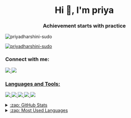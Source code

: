 

<h1 align="center">Hi 👋, I'm priya</h1>

<h3 align="center"> Achievement starts with practice </h3>

<p align="left"> <img src="https://komarev.com/ghpvc/?username=priyadharshini-sudo&label=Profile%20views&color=0e75b6&style=flat" alt="priyadharshini-sudo" /> </p>


<p align="left"> <a href="https://github.com/ryo-ma/github-profile-trophy"><img src="https://github-profile-trophy.vercel.app/?username=priyadharshini-sudo" alt="priyadharshini-sudo" /></a> </p>
<h3 align="left">Connect with me:</h3>
<p align="left">
 <a href="https://www.linkedin.com/in/priyadharshinii/" target="blank"><img src="https://img.shields.io/badge/LinkedIn-0077B5?style=for-the-badge&logo=linkedin&logoColor=white"/>
   <a href="pdharshini763@gmail" target="blank"><img src="https://img.shields.io/badge/Gmail-D14836?style=for-the-badge&logo=gmail&logoColor=white" />





<h3 align="left">Languages and Tools:</h3>
<p align="left">
  <img src="https://img.shields.io/badge/C-00599C?style=for-the-badge&logo=c&logoColor=white" /> 
  <img src="https://img.shields.io/badge/Flutter-02569B?style=for-the-badge&logo=flutter&logoColor=white" />
  <img src="https://img.shields.io/badge/HTML5-E34F26?style=for-the-badge&logo=html5&logoColor=white" />
  <img src="https://img.shields.io/badge/MySQL-00000F?style=for-the-badge&logo=mysql&logoColor=white" /> 
  <img src="https://img.shields.io/badge/Python-3776AB?style=for-the-badge&logo=python&logoColor=white" /> 
</p>
<details>
  <summary>:zap: GitHub Stats</summary>
<img align="left" alt="priyadharshini-sudo's GitHub Stats" src="https://github-readme-stats-priyadharshini-sudo.vercel.app/api?username=priyadharshini-sudo&show_icons=true&hide_border=true" />
 </details>
 
 <details>
  <summary>:zap: Most Used Languages</summary>

<img align="left" alt="Priya's GitHub Top Languages" src="https://github-readme-stats.vercel.app/api/top-langs/?username=priyadharshini-sudo" />

</details>
<br>
